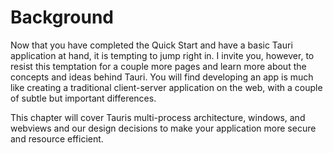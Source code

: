# Background

Now that you have completed the Quick Start and have a basic Tauri
application at hand, it is tempting to jump right in. I invite you,
however, to resist this temptation for a couple more pages and learn
more about the concepts and ideas behind Tauri. You will find
developing an app is much like creating a traditional client-server
application on the web, with a couple of subtle but important
differences.

This chapter will cover Tauris multi-process architecture, windows,
and webviews and our design decisions to make your application more
secure and resource efficient.
